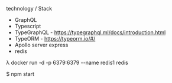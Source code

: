 technology / Stack
 * GraphQL
 * Typescript
 * TypeGraphQL - https://typegraphql.ml/docs/introduction.html
 * TypeORM - https://typeorm.io/#/
 * Apollo server express
 * redis

λ docker run -d -p 6379:6379 --name redis1 redis
 
$ npm start
